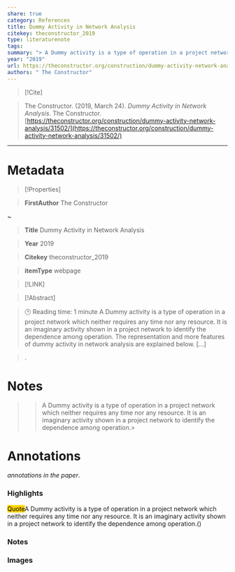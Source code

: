 ```yaml
---
share: true
category: References
title: Dummy Activity in Network Analysis
citekey: theconstructor_2019
type: literaturenote
tags: 
summary: "> A Dummy activity is a type of operation in a project network which neither requires any time nor any resource. It is an imaginary activity shown in a project network to identify the dependence among operation."
year: "2019"
url: https://theconstructor.org/construction/dummy-activity-network-analysis/31502/
authors: " The Constructor"
---
```

  
> [!Cite]   
> The Constructor. (2019, March 24). _Dummy Activity in Network Analysis_. The Constructor. [https://theconstructor.org/construction/dummy-activity-network-analysis/31502/](https://theconstructor.org/construction/dummy-activity-network-analysis/31502/)  
  
  
---  
  
# Metadata  
  
>[!Properties]  
> **FirstAuthor** The Constructor    
~      
> **Title** Dummy Activity in Network Analysis    
> **Year** 2019     
> **Citekey** theconstructor_2019    
> **itemType** webpage      
  
> [!LINK]   
>    
  
> [!Abstract]  
>  
> 🕑 Reading time: 1 minute A Dummy activity is a type of operation in a project network which neither requires any time nor any resource. It is an imaginary activity shown in a project network to identify the dependence among operation. The representation and more features of dummy activity in network analysis are explained below. […]  
>.  
>   
# Notes  
  
>  
>> A Dummy activity is a type of operation in a project network which neither requires any time nor any resource. It is an imaginary activity shown in a project network to identify the dependence among operation.>  
  
  
# Annotations  
_annotations in the paper_.  
### Highlights  
  
<mark style="background-color: #ffd400">Quote</mark>A Dummy activity is a type of operation in a project network which neither requires any time nor any resource. It is an imaginary activity shown in a project network to identify the dependence among operation.([](zotero://open-pdf/library/items/XZHTFER7?page=&annotation=MUSMTZZC))  
  
  
  
### Notes  
  
  
  
### Images  
  
